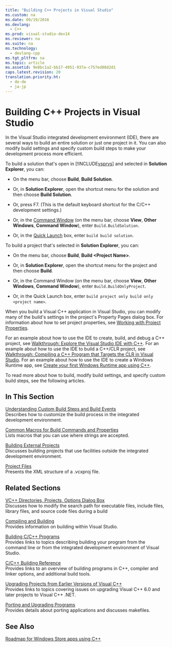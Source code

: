 ```yaml
---
title: "Building C++ Projects in Visual Studio"
ms.custom: na
ms.date: 09/19/2016
ms.devlang: 
  - C++
ms.prod: visual-studio-dev14
ms.reviewer: na
ms.suite: na
ms.technology: 
  - devlang-cpp
ms.tgt_pltfrm: na
ms.topic: article
ms.assetid: 9e8bc1a2-bb17-4951-937a-c757ed88d2d1
caps.latest.revision: 20
translation.priority.ht: 
  - de-de
  - ja-jp
---
```

# Building C++ Projects in Visual Studio
In the Visual Studio integrated development environment (IDE), there are several ways to build an entire solution or just one project in it. You can also modify build settings and specify custom build steps to make your development process more efficient.  
  
 To build a solution that's open in [!INCLUDE[vsprvs](../vs140/includes/vsprvs_md.md)] and selected in **Solution Explorer**, you can:  
  
-   On the menu bar, choose **Build**, **Build Solution**.  
  
-   Or, in **Solution Explorer**, open the shortcut menu for the solution and then choose **Build Solution**.  
  
-   Or, press F7. (This is the default keyboard shortcut for the C/C++ development settings.)  
  
-   Or, in the [Command Window](../vs140/Command-Window.md) (on the menu bar, choose **View**, **Other Windows**, **Command Window**), enter `Build.BuildSolution`.  
  
-   Or, in the [Quick Launch](../vs140/Quick-Launch--Environment--Options-Dialog-Box.md) box, enter `build build solution`.  
  
 To build a project that's selected in **Solution Explorer**, you can:  
  
-   On the menu bar, choose **Build**, **Build <Project Name\>**.  
  
-   Or, in **Solution Explorer**, open the shortcut menu for the project and then choose **Build**.  
  
-   Or, in the Command Window (on the menu bar, choose **View**, **Other Windows**, **Command Window**), enter `Build.BuildOnlyProject`.  
  
-   Or, in the Quick Launch box, enter `build project only build only <project name>`.  
  
 When you build a Visual C++ application in Visual Studio, you can modify many of the build's settings in the project's Property Pages dialog box. For information about how to set project properties, see [Working with Project Properties](../vs140/Working-with-Project-Properties.md).  
  
 For an example about how to use the IDE to create, build, and debug a C++ project, see [Walkthrough: Explore the Visual Studio IDE with C++](../vs140/Getting-Started-with-C---in-Visual-Studio.md). For an example about how to use the IDE to build a C++/CLR project, see [Walkthrough: Compiling a C++ Program that Targets the CLR in Visual Studio](../vs140/Walkthrough--Compiling-a-C---Program-that-Targets-the-CLR-in-Visual-Studio.md). For an example about how to use the IDE to create a Windows Runtime app, see [Create your first Windows Runtime app using C++](http://msdn.microsoft.com/library/windows/apps/hh974580.aspx).  
  
 To read more about how to build, modify build settings, and specify custom build steps, see the following articles.  
  
## In This Section  
 [Understanding Custom Build Steps and Build Events](../vs140/Understanding-Custom-Build-Steps-and-Build-Events.md)  
 Describes how to customize the build process in the integrated development environment.  
  
 [Common Macros for Build Commands and Properties](../Topic/Common%20Macros%20for%20Build%20Commands%20and%20Properties.md)  
 Lists macros that you can use where strings are accepted.  
  
 [Building External Projects](../vs140/Building-External-Projects.md)  
 Discusses building projects that use facilities outside the integrated development environment.  
  
 [Project Files](../vs140/Project-Files.md)  
 Presents the XML structure of a .vcxproj file.  
  
## Related Sections  
 [VC++ Directories, Projects, Options Dialog Box](assetId:///e027448b-c811-4c3d-8531-4325ad3f6e02)  
 Discusses how to modify the search path for executable files, include files, library files, and source code files during a build  
  
 [Compiling and Building](../vs140/Compiling-and-Building-in-Visual-Studio.md)  
 Provides information on building within Visual Studio.  
  
 [Building C/C++ Programs](../vs140/Building-C-C---Programs.md)  
 Provides links to topics describing building your program from the command line or from the integrated development environment of Visual Studio.  
  
 [C/C++ Building Reference](../vs140/C-C---Building-Reference.md)  
 Provides links to an overview of building programs in C++, compiler and linker options, and additional build tools.  
  
 [Upgrading Projects from Earlier Versions of Visual C++](../vs140/Upgrading-Projects-from-Earlier-Versions-of-Visual-C--.md)  
 Provides links to topics covering issues on upgrading Visual C++ 6.0 and later projects to Visual C++ .NET.  
  
 [Porting and Upgrading Programs](assetId:///c36c44b3-5a9b-4bb4-9b7a-469aa770ed00)  
 Provides details about porting applications and discusses makefiles.  
  
## See Also  
 [Roadmap for Windows Store apps using C++](assetId:///0b71e4a4-5d8a-4a20-b2ec-e40062675ec1)